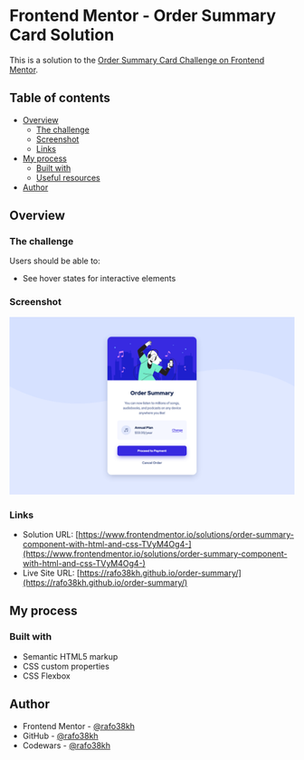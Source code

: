 # Frontend Mentor - Order Summary Card Solution

This is a solution to the [Order Summary Card Challenge on Frontend Mentor](https://www.frontendmentor.io/challenges/order-summary-component-QlPmajDUj).

## Table of contents

- [Overview](#overview)
  - [The challenge](#the-challenge)
  - [Screenshot](#screenshot)
  - [Links](#links)
- [My process](#my-process)
  - [Built with](#built-with)
  - [Useful resources](#useful-resources)
- [Author](#author)

## Overview

### The challenge

Users should be able to:

- See hover states for interactive elements

### Screenshot

![screenshot](./img/screenshot.png)

### Links

- Solution URL: [https://www.frontendmentor.io/solutions/order-summary-component-with-html-and-css-TVyM4Og4-](https://www.frontendmentor.io/solutions/order-summary-component-with-html-and-css-TVyM4Og4-)
- Live Site URL: [https://rafo38kh.github.io/order-summary/](https://rafo38kh.github.io/order-summary/)

## My process

### Built with

- Semantic HTML5 markup
- CSS custom properties
- CSS Flexbox

## Author

- Frontend Mentor - [@rafo38kh](https://www.frontendmentor.io/profile/rafo38kh)
- GitHub - [@rafo38kh](https://github.com/rafo38kh)
- Codewars - [@rafo38kh](https://www.codewars.com/users/rafo38kh)
